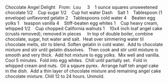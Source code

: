 Chocolate Angel Delight
 
From:  Lou
 
 
3    1 ounce squares unsweetened chocolate
1/2    Cup sugar
1/2    Cup hot water
Dash    Salt
1    Tablespoon (1 envelope) unflavored gelatin
2    Tablespoons cold water
4    Beaten egg yolks
1    teaspon vanilla
4    Stiff-beaten egg whites
1    Cup heavy cream, whipped
1/2    Cup chopped California walnuts
1    10x4 inch loaf angel cake (crusts removed); removed in pieces
 
 
In top of double boiler, combine chocolate, sugar, hot water and salt.  Heat over simmering water til chocolate melts, stir to blend.
Soften gelatin in cold water.  Add to chocolate mixture and stir until gelatin dissolves.  
Then cook and stir until mixture is smooth and very thick.  Add hot mixture to egg yolks.  Mix well and vanilla.  
Cool 5 minutes.  Fold into egg whites.  Chill until partially set.  Fold in whipped cream and nuts.  Oil a sqaure pyrex.  Arrange half teh angel cake in the dish.  Add a thin layer of chocolate mixture and remaining angel cake chocolate mixture.
Chill 12 to 24 hours. 
Unmold.
